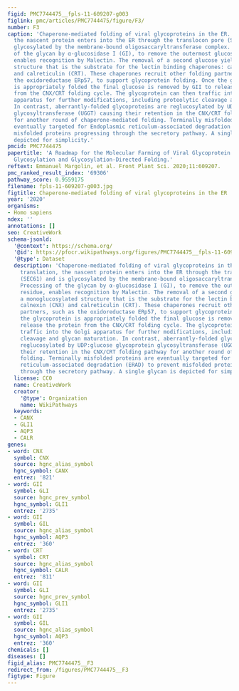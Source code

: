 ```yaml
---
figid: PMC7744475__fpls-11-609207-g003
figlink: pmc/articles/PMC7744475/figure/F3/
number: F3
caption: 'Chaperone-mediated folding of viral glycoproteins in the ER. Following translation,
  the nascent protein enters into the ER through the translocon pore (SEC61) and is
  glycosylated by the membrane-bound oligosaccaryltransferase complex. Processing
  of the glycan by α-glucosidase I (GI), to remove the outermost glucose residue,
  enables recognition by Malectin. The removal of a second glucose yields a monoglucosylated
  structure that is the substrate for the lectin binding chaperones: calnexin (CNX)
  and calreticulin (CRT). These chaperones recruit other folding partners, such as
  the oxidoreductase ERp57, to support glycoprotein folding. Once the glycoprotein
  is appropriately folded the final glucose is removed by GII to release the protein
  from the CNX/CRT folding cycle. The glycoprotein can then traffic into the Golgi
  apparatus for further modifications, including proteolytic cleavage and glycan maturation.
  In contrast, aberrantly-folded glycoproteins are reglucosylated by UDP:glucose glycoprotein
  glycosyltransferase (UGGT) causing their retention in the CNX/CRT folding pathway
  for another round of chaperone-mediated folding. Terminally misfolded proteins are
  eventually targeted for Endoplasmic reticulum-associated degradation (ERAD) to prevent
  misfolded proteins progressing through the secretory pathway. A single glycan is
  depicted for simplicity.'
pmcid: PMC7744475
papertitle: 'A Roadmap for the Molecular Farming of Viral Glycoprotein Vaccines: Engineering
  Glycosylation and Glycosylation-Directed Folding.'
reftext: Emmanuel Margolin, et al. Front Plant Sci. 2020;11:609207.
pmc_ranked_result_index: '69306'
pathway_score: 0.9559175
filename: fpls-11-609207-g003.jpg
figtitle: Chaperone-mediated folding of viral glycoproteins in the ER
year: '2020'
organisms:
- Homo sapiens
ndex: ''
annotations: []
seo: CreativeWork
schema-jsonld:
  '@context': https://schema.org/
  '@id': https://pfocr.wikipathways.org/figures/PMC7744475__fpls-11-609207-g003.html
  '@type': Dataset
  description: 'Chaperone-mediated folding of viral glycoproteins in the ER. Following
    translation, the nascent protein enters into the ER through the translocon pore
    (SEC61) and is glycosylated by the membrane-bound oligosaccaryltransferase complex.
    Processing of the glycan by α-glucosidase I (GI), to remove the outermost glucose
    residue, enables recognition by Malectin. The removal of a second glucose yields
    a monoglucosylated structure that is the substrate for the lectin binding chaperones:
    calnexin (CNX) and calreticulin (CRT). These chaperones recruit other folding
    partners, such as the oxidoreductase ERp57, to support glycoprotein folding. Once
    the glycoprotein is appropriately folded the final glucose is removed by GII to
    release the protein from the CNX/CRT folding cycle. The glycoprotein can then
    traffic into the Golgi apparatus for further modifications, including proteolytic
    cleavage and glycan maturation. In contrast, aberrantly-folded glycoproteins are
    reglucosylated by UDP:glucose glycoprotein glycosyltransferase (UGGT) causing
    their retention in the CNX/CRT folding pathway for another round of chaperone-mediated
    folding. Terminally misfolded proteins are eventually targeted for Endoplasmic
    reticulum-associated degradation (ERAD) to prevent misfolded proteins progressing
    through the secretory pathway. A single glycan is depicted for simplicity.'
  license: CC0
  name: CreativeWork
  creator:
    '@type': Organization
    name: WikiPathways
  keywords:
  - CANX
  - GLI1
  - AQP3
  - CALR
genes:
- word: CNX
  symbol: CNX
  source: hgnc_alias_symbol
  hgnc_symbol: CANX
  entrez: '821'
- word: GII
  symbol: GLI
  source: hgnc_prev_symbol
  hgnc_symbol: GLI1
  entrez: '2735'
- word: GII
  symbol: GIL
  source: hgnc_alias_symbol
  hgnc_symbol: AQP3
  entrez: '360'
- word: CRT
  symbol: CRT
  source: hgnc_alias_symbol
  hgnc_symbol: CALR
  entrez: '811'
- word: GII
  symbol: GLI
  source: hgnc_prev_symbol
  hgnc_symbol: GLI1
  entrez: '2735'
- word: GII
  symbol: GIL
  source: hgnc_alias_symbol
  hgnc_symbol: AQP3
  entrez: '360'
chemicals: []
diseases: []
figid_alias: PMC7744475__F3
redirect_from: /figures/PMC7744475__F3
figtype: Figure
---
```

